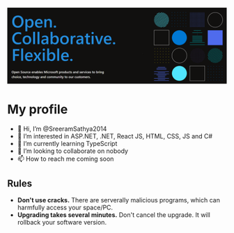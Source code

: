 ![Contains Microsoft content](https://github.com/microsoft/.github/blob/main/images/open-at-microsoft.png)
# My profile
- 👋 Hi, I’m @SreeramSathya2014
- 👀 I’m interested in ASP.NET, .NET, React JS, HTML, CSS, JS and C#
- 🌱 I’m currently learning TypeScript
- 💞️ I’m looking to collaborate on nobody
- 📫 How to reach me coming soon
## Rules
 - **Don't use cracks.** There are serverally malicious programs, which can harmfully access your space/PC.
 - **Upgrading takes several minutes.** Don't cancel the upgrade. It will rollback your software version.

<!---
SreeramSathya2014/SreeramSathya2014 is a ✨ special ✨ repository because its `README.md` (this file) appears on your GitHub profile.
You can click the Preview link to take a look at your changes.
--->
